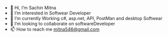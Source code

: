 - 👋 Hi, I’m Sachin Mitna
- 👀 I’m interested in Softwear Developer 
- 🌱 I’m currently Working c#, asp.net, API, PostMan and desktop Softwear 
- 💞️ I’m looking to collaborate on softwareDeveloper 
- 📫 How to reach me mitna546@gmail.com

<!---
MitnaS/MitnaS is a ✨ special ✨ repository because its `README.md` (this file) appears on your GitHub profile.
You can click the Preview link to take a look at your changes.
--->

